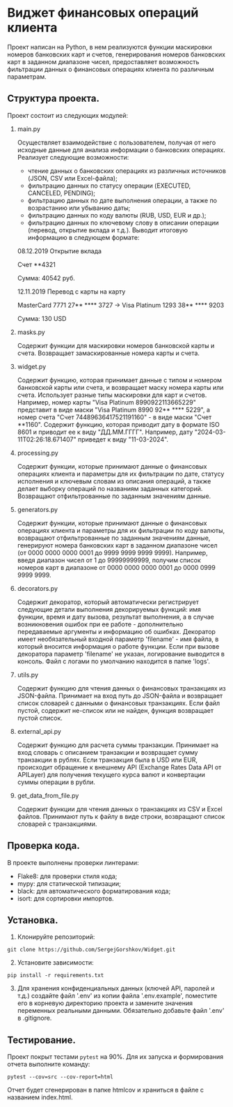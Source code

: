 # Виджет финансовых операций клиента

Проект написан на Python, в нем реализуются функции маскировки номеров банковских карт и счетов, генерирования номеров 
банковских карт в заданном диапазоне чисел, предоставляет 
возможность фильтрации данных о финансовых операциях клиента по различным параметрам.

## Структура проекта.

Проект состоит из следующих модулей:
1. main.py
   
    Осуществляет взаимодействие с пользователем, получая от него исходные данные для анализа информации о банковских
    операциях.
    Реализует следующие возможности:
    - чтение данных о банковских операциях из различных источников (JSON, CSV или Excel-файла);
    - фильтрацию данных по статусу операции (EXECUTED, CANCELED, PENDING);
    - фильтрацию данных по дате выполнения операции, а также по возрастанию или убыванию даты;
    - фильтрацию данных по коду валюты (RUB, USD, EUR и др.);
    - фильтрацию данных по ключевому слову в описании операции (перевод, открытие вклада и т.д.).
    Выводит итоговую информацию в следующем формате:

   08.12.2019 Открытие вклада

   Счет **4321
   
   Сумма: 40542 руб.

   12.11.2019 Перевод с карты на карту

   MasterCard 7771 27** **** 3727 -> Visa Platinum 1293 38** **** 9203

   Сумма: 130 USD

2. masks.py

   Содержит функции для маскировки номеров банковской карты и счета. 
   Возвращает замаскированные номера карты и счета.
   
3. widget.py

   Содержит функцию, которая принимает данные с типом и номером банковской карты или счета, 
   и возвращает маску номера карты или счета. Использует разные типы маскировки для карт и счетов.
   Например, номер карты "Visa Platinum 8990922113665229" представит в виде маски "Visa Platinum 8990 92** **** 5229",
   а номер счета "Счет 74489636417521191160" - в виде маски "Счет **1160".
   Содержит функцию, которая приводит дату в формате ISO 8601 и приводит ее к виду "ДД.ММ.ГГГГ". 
   Например, дату "2024-03-11T02:26:18.671407" приведет к виду "11-03-2024".

4. processing.py

   Содержит функции, которые принимают данные о финансовых операциях клиента и параметры для их 
   фильтрации по дате, статусу исполнения и ключевым словам из описания операций, а также делает выборку операций по
   названиям заданных категорий.
   Возвращают отфильтрованные по заданным значениям данные.

5. generators.py

   Содержит функции, которые принимают данные о финансовых операциях клиента и параметры для их 
   фильтрации по коду валюты, возвращают отфильтрованные по заданным значениям данные, генерируют номера 
   банковских карт в заданном диапазоне чисел (от 0000 0000 0000 0001 до 9999 9999 9999 9999). 
   Например, введя диапазон чисел от 1 до 99999999999, получим список номеров карт в диапазоне от 0000 0000 0000 0001 
   до 0000 0999 9999 9999.

6. decorators.py

   Содержит декоратор, который автоматически регистрирует следующие детали выполнения декорируемых функций: 
   имя функции, время и дату вызова, результат выполнения, а в случае возникновения ошибок при ее работе - 
   дополнительно передаваемые аргументы и информацию об ошибках.
   Декоратор имеет необязательный входной параметр 'filename' - имя файла, в который вносится информация
   о работе функции. Если при вызове декоратора параметр 'filename' не указан, логирование выводится в консоль.
   Файл с логами по умолчанию находится в папке 'logs'.

7. utils.py

   Содержит функцию для чтения данных о финансовых транзакциях из JSON-файла.
   Принимает на вход путь до JSON-файла и возвращает список словарей с данными о финансовых транзакциях.
   Если файл пустой, содержит не-список или не найден, функция возвращает пустой список.

8. external_api.py

   Содержит функцию для расчета суммы транзакции. 
   Принимает на вход словарь с описанием транзакции и возвращает сумму транзакции в рублях.
   Если транзакция была в USD или EUR, происходит обращение к внешнему API (Exchange Rates Data API от APILayer)
   для получения текущего курса валют и конвертации суммы операции в рубли.

9. get_data_from_file.py
   
   Содержит функции для чтения данных о транзакциях из CSV и Excel файлов. Принимают путь к файлу в виде строки,
   возвращают список словарей с транзакциями.


  
## Проверка кода.

В проекте выполнены проверки линтерами:
- Flake8: для проверки стиля кода;
- mypy: для статической типизации;
- black: для автоматического форматирования кода;
- isort: для сортировки импортов.

## Установка.

1. Клонируйте репозиторий:
```
git clone https://github.com/SergejGorshkov/Widget.git
```
2. Установите зависимости:
```
pip install -r requirements.txt
```
3. Для хранения конфиденциальных данных (ключей API, паролей и т.д.) создайте файл 
'.env' из копии файла '.env.example', поместите его в корневую директорию проекта
и замените значения переменных реальными данными. 
Обязательно добавьте файл '.env' в .gitignore.

## Тестирование.

Проект покрыт тестами `pytest` на 90%. 
Для их запуска и формирования отчета выполните команду: 
```
pytest --cov=src --cov-report=html
```
Отчет будет сгенерирован в папке htmlcov и храниться в файле с названием 
index.html.



